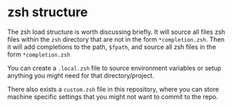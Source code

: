 # zsh structure

The zsh load structure is worth discussing briefly. It will source all files zsh files within the `zsh` directory that are not in the form `*completion.zsh`. Then it will add completions to the path, `$fpath`, and source all zsh files in the form `*completion.zsh`

You can create a `.local.zsh` file to source environment variables or setup anything you might need for that directory/project.

There also exists a `custom.zsh` file in this repository, where you can store machine specific settings that you might not want to commit to the repo.
